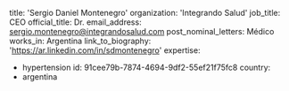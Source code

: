 title: 'Sergio Daniel Montenegro'
organization: 'Integrando Salud'
job_title: CEO
official_title: Dr.
email_address: sergio.montenegro@integrandosalud.com
post_nominal_letters: Médico
works_in: Argentina
link_to_biography: 'https://ar.linkedin.com/in/sdmontenegro'
expertise:
  - hypertension
id: 91cee79b-7874-4694-9df2-55ef21f75fc8
country:
  - argentina
